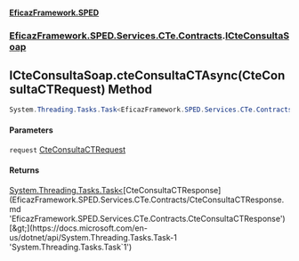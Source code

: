 #### [EficazFramework.SPED](EficazFrameworkSPED.md 'EficazFramework SPED')
### [EficazFramework.SPED.Services.CTe.Contracts](EficazFramework.SPED.Services.CTe.Contracts.md 'EficazFramework.SPED.Services.CTe.Contracts').[ICteConsultaSoap](EficazFramework.SPED.Services.CTe.Contracts.md#EficazFramework.SPED.Services.CTe.Contracts.ICteConsultaSoap 'EficazFramework.SPED.Services.CTe.Contracts.ICteConsultaSoap')

## ICteConsultaSoap.cteConsultaCTAsync(CteConsultaCTRequest) Method

```csharp
System.Threading.Tasks.Task<EficazFramework.SPED.Services.CTe.Contracts.CteConsultaCTResponse> cteConsultaCTAsync(EficazFramework.SPED.Services.CTe.Contracts.CteConsultaCTRequest request);
```
#### Parameters

<a name='EficazFramework.SPED.Services.CTe.Contracts.ICteConsultaSoap.cteConsultaCTAsync(EficazFramework.SPED.Services.CTe.Contracts.CteConsultaCTRequest).request'></a>

`request` [CteConsultaCTRequest](EficazFramework.SPED.Services.CTe.Contracts/CteConsultaCTRequest.md 'EficazFramework.SPED.Services.CTe.Contracts.CteConsultaCTRequest')

#### Returns
[System.Threading.Tasks.Task&lt;](https://docs.microsoft.com/en-us/dotnet/api/System.Threading.Tasks.Task-1 'System.Threading.Tasks.Task`1')[CteConsultaCTResponse](EficazFramework.SPED.Services.CTe.Contracts/CteConsultaCTResponse.md 'EficazFramework.SPED.Services.CTe.Contracts.CteConsultaCTResponse')[&gt;](https://docs.microsoft.com/en-us/dotnet/api/System.Threading.Tasks.Task-1 'System.Threading.Tasks.Task`1')